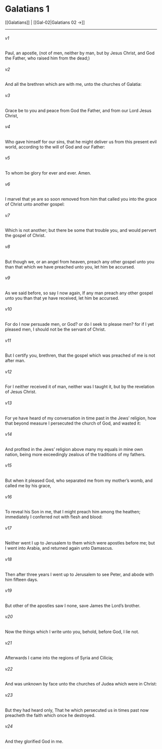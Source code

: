 # Galatians 1

[[Galatians]] | [[Gal-02|Galatians 02 →]]
***

###### v1
Paul, an apostle, (not of men, neither by man, but by Jesus Christ, and God the Father, who raised him from the dead;)
###### v2
And all the brethren which are with me, unto the churches of Galatia:
###### v3
Grace be to you and peace from God the Father, and from our Lord Jesus Christ,
###### v4
Who gave himself for our sins, that he might deliver us from this present evil world, according to the will of God and our Father:
###### v5
To whom be glory for ever and ever. Amen.
###### v6
I marvel that ye are so soon removed from him that called you into the grace of Christ unto another gospel:
###### v7
Which is not another; but there be some that trouble you, and would pervert the gospel of Christ.
###### v8
But though we, or an angel from heaven, preach any other gospel unto you than that which we have preached unto you, let him be accursed.
###### v9
As we said before, so say I now again, If any man preach any other gospel unto you than that ye have received, let him be accursed.
###### v10
For do I now persuade men, or God? or do I seek to please men? for if I yet pleased men, I should not be the servant of Christ.
###### v11
But I certify you, brethren, that the gospel which was preached of me is not after man.
###### v12
For I neither received it of man, neither was I taught it, but by the revelation of Jesus Christ.
###### v13
For ye have heard of my conversation in time past in the Jews’ religion, how that beyond measure I persecuted the church of God, and wasted it:
###### v14
And profited in the Jews’ religion above many my equals in mine own nation, being more exceedingly zealous of the traditions of my fathers.
###### v15
But when it pleased God, who separated me from my mother’s womb, and called me by his grace,
###### v16
To reveal his Son in me, that I might preach him among the heathen; immediately I conferred not with flesh and blood:
###### v17
Neither went I up to Jerusalem to them which were apostles before me; but I went into Arabia, and returned again unto Damascus.
###### v18
Then after three years I went up to Jerusalem to see Peter, and abode with him fifteen days.
###### v19
But other of the apostles saw I none, save James the Lord’s brother.
###### v20
Now the things which I write unto you, behold, before God, I lie not.
###### v21
Afterwards I came into the regions of Syria and Cilicia;
###### v22
And was unknown by face unto the churches of Judea which were in Christ:
###### v23
But they had heard only, That he which persecuted us in times past now preacheth the faith which once he destroyed.
###### v24
And they glorified God in me. 
